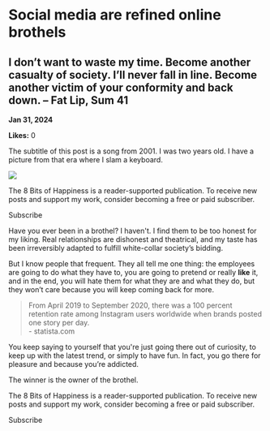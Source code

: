 # Social media are refined online brothels

## I don’t want to waste my time. Become another casualty of society. I’ll never fall in line. Become another victim of your conformity and back down. – Fat Lip, Sum 41

**Jan 31, 2024**

**Likes:** 0

The subtitle of this post is a song from 2001. I was two years old. I have a picture from that era where I slam a keyboard.

[![](https://substackcdn.com/image/fetch/w_1456,c_limit,f_auto,q_auto:good,fl_progressive:steep/https%3A%2F%2Fsubstack-post-media.s3.amazonaws.com%2Fpublic%2Fimages%2F2fbdbc4b-c235-4c77-a5c5-d6cf45a75d62_1280x720.jpeg)](https://substackcdn.com/image/fetch/f_auto,q_auto:good,fl_progressive:steep/https%3A%2F%2Fsubstack-post-media.s3.amazonaws.com%2Fpublic%2Fimages%2F2fbdbc4b-c235-4c77-a5c5-d6cf45a75d62_1280x720.jpeg)

The 8 Bits of Happiness is a reader-supported publication. To receive new posts and support my work, consider becoming a free or paid subscriber.

Subscribe

Have you ever been in a brothel? I haven't. I find them to be too honest for my liking. Real relationships are dishonest and theatrical, and my taste has been irreversibly adapted to fulfill white-collar society’s bidding.

But I know people that frequent. They all tell me one thing: the employees are going to do what they have to, you are going to pretend or really **like** it, and in the end, you will hate them for what they are and what they do, but they won’t care because you will keep coming back for more.

> From April 2019 to September 2020, there was a 100 percent retention rate among Instagram users worldwide when brands posted one story per day.  
> \- statista.com

You keep saying to yourself that you're just going there out of curiosity, to keep up with the latest trend, or simply to have fun. In fact, you go there for pleasure and because you’re addicted.

The winner is the owner of the brothel.

The 8 Bits of Happiness is a reader-supported publication. To receive new posts and support my work, consider becoming a free or paid subscriber.

Subscribe

